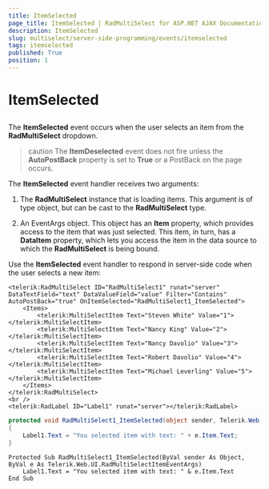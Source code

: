 ```yaml
---
title: ItemSelected
page_title: ItemSelected | RadMultiSelect for ASP.NET AJAX Documentation
description: ItemSelected
slug: multiselect/server-side-programming/events/itemselected
tags: itemselected
published: True
position: 1
---
```


# ItemSelected


## 

The **ItemSelected** event occurs when the user selects an item from the **RadMultiSelect** dropdown.

>caution The **ItemDeselected** event does not fire unless the **AutoPostBack** property is set to **True** or a PostBack on the page occurs.
>

The **ItemSelected** event handler receives two arguments:

1. The **RadMultiSelect** instance that is loading items. This argument is of type object, but can be cast to the **RadMultiSelect** type.

2. An EventArgs object. This object has an **Item** property, which provides access to the item that was just selected. This item, in turn, has a **DataItem** property, which lets you access the item in the data source to which the **RadMultiSelect** is being bound.

Use the **ItemSelected** event handler to respond in server-side code when the user selects a new item:

````ASP.NET
<telerik:RadMultiSelect ID="RadMultiSelect1" runat="server" DataTextField="text" DataValueField="value" Filter="Contains" AutoPostBack="true" OnItemSelected="RadMultiSelect1_ItemSelected">
    <Items>
        <telerik:MultiSelectItem Text="Steven White" Value="1"></telerik:MultiSelectItem>
        <telerik:MultiSelectItem Text="Nancy King" Value="2"></telerik:MultiSelectItem>
        <telerik:MultiSelectItem Text="Nancy Davolio" Value="3"></telerik:MultiSelectItem>
        <telerik:MultiSelectItem Text="Robert Davolio" Value="4"></telerik:MultiSelectItem>
        <telerik:MultiSelectItem Text="Michael Leverling" Value="5"></telerik:MultiSelectItem>
    </Items>
</telerik:RadMultiSelect>
<br />
<telerik:RadLabel ID="Label1" runat="server"></telerik:RadLabel>
````

````C#
protected void RadMultiSelect1_ItemSelected(object sender, Telerik.Web.UI.RadMultiSelectItemEventArgs e)
{
    Label1.Text = "You selected item with text: " + e.Item.Text;
}
````
````VB.NET
Protected Sub RadMultiSelect1_ItemSelected(ByVal sender As Object, ByVal e As Telerik.Web.UI.RadMultiSelectItemEventArgs)
    Label1.Text = "You selected item with text: " & e.Item.Text
End Sub
````


